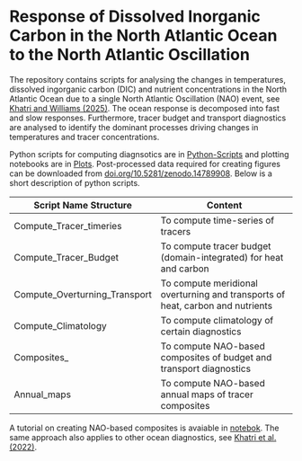 # Response of Dissolved Inorganic Carbon in the North Atlantic Ocean to the North Atlantic Oscillation

The repository contains scripts for analysing the changes in temperatures, dissolved ingorganic carbon (DIC) and nutrient concentrations in the North Atlantic Ocean due to a single North Atlantic Oscillation (NAO) event, see [Khatri and Williams (2025)](https://doi.org/10.22541/essoar.173884326.61031637/v1). The ocean response is decomposed into fast and slow responses. Furthermore, tracer budget and transport diagnostics are analysed to identify the dominant processes driving changes in temperatures and tracer concentrations.     

Python scripts for computing diagnsotics are in [Python-Scripts](./Python-Scripts) and plotting notebooks are in [Plots](./Plots). Post-processed data required for creating figures can be downloaded from [doi.org/10.5281/zenodo.14789908](https://doi.org/10.5281/zenodo.14789908). Below is a short description of python scripts.

| Script Name Structure | Content |
| --- | --- | 
| Compute_Tracer_timeries | To compute time-series of tracers |
| Compute_Tracer_Budget | To compute tracer budget (domain-integrated) for heat and carbon |
| Compute_Overturning_Transport | To compute meridional overturning and transports of heat, carbon and nutrients |
| Compute_Climatology | To compute climatology of certain diagnostics |
| Composites_ | To compute NAO-based composites of budget and transport diagnostics | 
| Annual_maps | To compute NAO-based annual maps of tracer composites |

A tutorial on creating NAO-based composites is avaiable in [notebok](https://github.com/hmkhatri/Ocean-Memory-Atlantic-GRL-2024/blob/main/Tutorials/NAO-SST-Composite.ipynb). The same approach also applies to other ocean diagnostics, see [Khatri et al. (2022)](https://doi.org/10.1029/2022GL101480).
